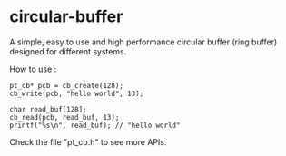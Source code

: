 # circular-buffer
A simple, easy to use and high performance circular buffer (ring buffer) designed for different systems.

How to use : 
	
	pt_cb* pcb = cb_create(128);
	cb_write(pcb, "hello world", 13);
	
	char read_buf[128];
	cb_read(pcb, read_buf, 13);
	printf("%s\n", read_buf); // "hello world"

Check the file "pt_cb.h" to see more APIs.
